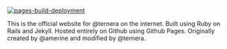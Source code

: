 [![pages-build-deployment](https://github.com/ternera/ternera.org/actions/workflows/pages/pages-build-deployment/badge.svg)](https://github.com/ternera/ternera.org/actions/workflows/pages/pages-build-deployment)

This is the official website for @ternera on the internet. Built using Ruby on Rails and Jekyll. Hosted entirely on Github using Github Pages. Originally created by @amerine and modified by @ternera.

